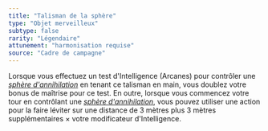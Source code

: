 ```yaml
---
title: "Talisman de la sphère"
type: "Objet merveilleux"
subtype: false
rarity: "Légendaire"
attunement: "harmonisation requise"
source: "Cadre de campagne"
---
```

Lorsque vous effectuez un test d'Intelligence (Arcanes) pour contrôler une [_sphère d'annihilation_](/liste-objets-magiques/sphere-d-annihilation/) en tenant ce talisman en main, vous doublez votre bonus de maîtrise pour ce test. En outre, lorsque vous commencez votre tour en contrôlant une [_sphère d'annihilation_](/liste-objets-magiques/sphere-d-annihilation/), vous pouvez utiliser une action pour la faire léviter sur une distance de 3 mètres plus 3 mètres supplémentaires × votre modificateur d'Intelligence.
